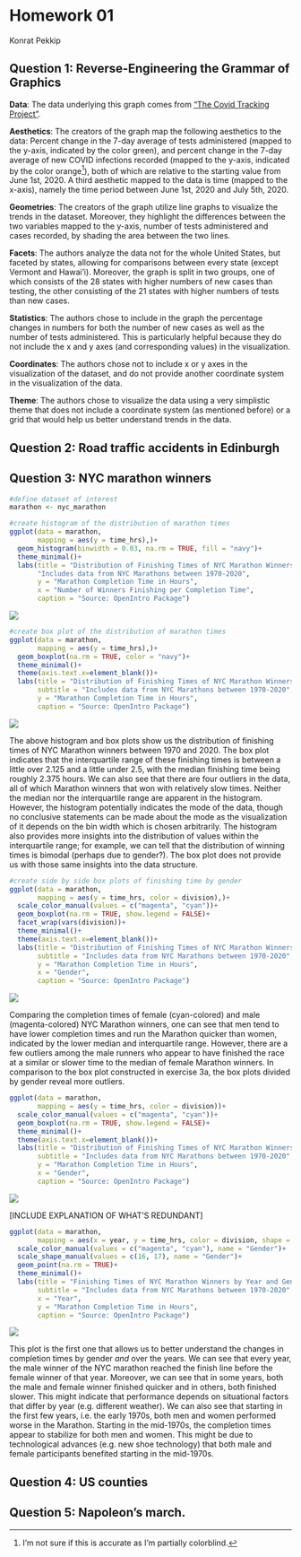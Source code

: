 Homework 01
================
Konrat Pekkip

## Question 1: Reverse-Engineering the Grammar of Graphics

**Data**: The data underlying this graph comes from [“The Covid Tracking
Project”](https://covidtracking.com/).

**Aesthetics**: The creators of the graph map the following aesthetics
to the data: Percent change in the 7-day average of tests administered
(mapped to the y-axis, indicated by the color green), and percent change
in the 7-day average of new COVID infections recorded (mapped to the
y-axis, indicated by the color orange[^1]), both of which are relative
to the starting value from June 1st, 2020. A third aesthetic mapped to
the data is time (mapped to the x-axis), namely the time period between
June 1st, 2020 and July 5th, 2020.

**Geometries**: The creators of the graph utilize line graphs to
visualize the trends in the dataset. Moreover, they highlight the
differences between the two variables mapped to the y-axis, number of
tests administered and cases recorded, by shading the area between the
two lines.

**Facets**: The authors analyze the data not for the whole United
States, but faceted by states, allowing for comparisons between every
state (except Vermont and Hawai’i). Moreover, the graph is split in two
groups, one of which consists of the 28 states with higher numbers of
new cases than testing, the other consisting of the 21 states with
higher numbers of tests than new cases.

**Statistics**: The authors chose to include in the graph the percentage
changes in numbers for both the number of new cases as well as the
number of tests administered. This is particularly helpful because they
do not include the x and y axes (and corresponding values) in the
visualization.

**Coordinates**: The authors chose not to include x or y axes in the
visualization of the dataset, and do not provide another coordinate
system in the visualization of the data.

**Theme**: The authors chose to visualize the data using a very
simplistic theme that does not include a coordinate system (as mentioned
before) or a grid that would help us better understand trends in the
data.

## Question 2: Road traffic accidents in Edinburgh

## Question 3: NYC marathon winners

``` r
#define dataset of interest
marathon <- nyc_marathon

#create histogram of the distribution of marathon times
ggplot(data = marathon,
       mapping = aes(y = time_hrs),)+
  geom_histogram(binwidth = 0.03, na.rm = TRUE, fill = "navy")+
  theme_minimal()+
  labs(title = "Distribution of Finishing Times of NYC Marathon Winners",
       "Includes data from NYC Marathons between 1970-2020",
       y = "Marathon Completion Time in Hours",
       x = "Number of Winners Finishing per Completion Time",
       caption = "Source: OpenIntro Package")
```

![](homework-01_files/figure-gfm/exercise-3a-1.png)<!-- -->

``` r
#create box plot of the distribution of marathon times
ggplot(data = marathon,
       mapping = aes(y = time_hrs),)+
  geom_boxplot(na.rm = TRUE, color = "navy")+
  theme_minimal()+
  theme(axis.text.x=element_blank())+
  labs(title = "Distribution of Finishing Times of NYC Marathon Winners",
       subtitle = "Includes data from NYC Marathons between 1970-2020",
       y = "Marathon Completion Time in Hours",
       caption = "Source: OpenIntro Package")
```

![](homework-01_files/figure-gfm/exercise-3a-2.png)<!-- -->

The above histogram and box plots show us the distribution of finishing
times of NYC Marathon winners between 1970 and 2020. The box plot
indicates that the interquartile range of these finishing times is
between a little over 2.125 and a little under 2.5, with the median
finishing time being roughly 2.375 hours. We can also see that there are
four outliers in the data, all of which Marathon winners that won with
relatively slow times. Neither the median nor the interquartile range
are apparent in the histogram. However, the histogram potentially
indicates the mode of the data, though no conclusive statements can be
made about the mode as the visualization of it depends on the bin width
which is chosen arbitrarily. The histogram also provides more insights
into the distribution of values within the interquartile range; for
example, we can tell that the distribution of winning times is bimodal
(perhaps due to gender?). The box plot does not provide us with those
same insights into the data structure.

``` r
#create side by side box plots of finishing time by gender
ggplot(data = marathon,
       mapping = aes(y = time_hrs, color = division),)+
  scale_color_manual(values = c("magenta", "cyan"))+
  geom_boxplot(na.rm = TRUE, show.legend = FALSE)+
  facet_wrap(vars(division))+
  theme_minimal()+
  theme(axis.text.x=element_blank())+
  labs(title = "Distribution of Finishing Times of NYC Marathon Winners by Gender",
       subtitle = "Includes data from NYC Marathons between 1970-2020",
       y = "Marathon Completion Time in Hours",
       x = "Gender",
       caption = "Source: OpenIntro Package")
```

![](homework-01_files/figure-gfm/exercise-3b-1.png)<!-- -->

Comparing the completion times of female (cyan-colored) and male
(magenta-colored) NYC Marathon winners, one can see that men tend to
have lower completion times and run the Marathon quicker than women,
indicated by the lower median and interquartile range. However, there
are a few outliers among the male runners who appear to have finished
the race at a similar or slower time to the median of female Marathon
winners. In comparison to the box plot constructed in exercise 3a, the
box plots divided by gender reveal more outliers.

``` r
ggplot(data = marathon,
       mapping = aes(y = time_hrs, color = division))+
  scale_color_manual(values = c("magenta", "cyan"))+
  geom_boxplot(na.rm = TRUE, show.legend = FALSE)+
  theme_minimal()+
  theme(axis.text.x=element_blank())+
  labs(title = "Distribution of Finishing Times of NYC Marathon Winners by Gender",
       subtitle = "Includes data from NYC Marathons between 1970-2020",
       y = "Marathon Completion Time in Hours",
       x = "Gender",
       caption = "Source: OpenIntro Package")
```

![](homework-01_files/figure-gfm/exercise-3c-1.png)<!-- -->

\[INCLUDE EXPLANATION OF WHAT’S REDUNDANT\]

``` r
ggplot(data = marathon,
       mapping = aes(x = year, y = time_hrs, color = division, shape = division))+
  scale_color_manual(values = c("magenta", "cyan"), name = "Gender")+
  scale_shape_manual(values = c(16, 17), name = "Gender")+
  geom_point(na.rm = TRUE)+
  theme_minimal()+
  labs(title = "Finishing Times of NYC Marathon Winners by Year and Gender",
       subtitle = "Includes data from NYC Marathons between 1970-2020",
       x = "Year",
       y = "Marathon Completion Time in Hours",
       caption = "Source: OpenIntro Package")
```

![](homework-01_files/figure-gfm/exercie-3d-1.png)<!-- -->

This plot is the first one that allows us to better understand the
changes in completion times by gender *and* over the years. We can see
that every year, the male winner of the NYC marathon reached the finish
line before the female winner of that year. Moreover, we can see that in
some years, both the male and female winner finished quicker and in
others, both finished slower. This might indicate that performance
depends on situational factors that differ by year (e.g. different
weather). We can also see that starting in the first few years, i.e. the
early 1970s, both men and women performed worse in the Marathon.
Starting in the mid-1970s, the completion times appear to stabilize for
both men and women. This might be due to technological advances
(e.g. new shoe technology) that both male and female participants
benefited starting in the mid-1970s.

## Question 4: US counties

## Question 5: Napoleon’s march.

[^1]: I’m not sure if this is accurate as I’m partially colorblind.
